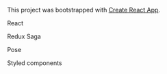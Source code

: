 This project was bootstrapped with [Create React App](https://github.com/facebook/create-react-app).

React

Redux Saga

Pose

Styled components
